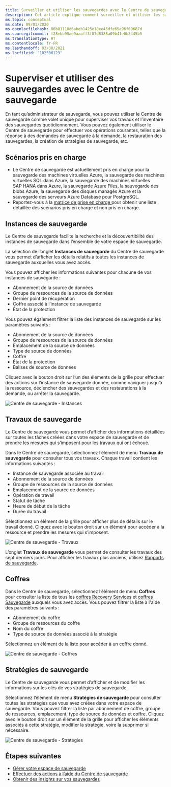 ```yaml
---
title: Surveiller et utiliser les sauvegardes avec le Centre de sauvegarde
description: Cet article explique comment surveiller et utiliser les sauvegardes à grande échelle à l’aide du Centre de sauvegarde
ms.topic: conceptual
ms.date: 09/01/2020
ms.openlocfilehash: 86b81110d6abeb1425e18ee45dfe65a96f69687d
ms.sourcegitcommit: f28ebb95ae9aaaff3f87d8388a09b41e0b3445b5
ms.translationtype: HT
ms.contentlocale: fr-FR
ms.lasthandoff: 03/30/2021
ms.locfileid: "102506123"
---
```

# <a name="monitor-and-operate-backups-using-backup-center"></a>Superviser et utiliser des sauvegardes avec le Centre de sauvegarde

En tant qu’administrateur de sauvegarde, vous pouvez utiliser le Centre de sauvegarde comme volet unique pour superviser vos travaux et l’inventaire des sauvegardes quotidiennement. Vous pouvez également utiliser le Centre de sauvegarde pour effectuer vos opérations courantes, telles que la réponse à des demandes de sauvegarde à la demande, la restauration des sauvegardes, la création de stratégies de sauvegarde, etc.

## <a name="supported-scenarios"></a>Scénarios pris en charge

* Le Centre de sauvegarde est actuellement pris en charge pour la sauvegarde des machines virtuelles Azure, la sauvegarde des machines virtuelles SQL dans Azure, la sauvegarde des machines virtuelles SAP HANA dans Azure, la sauvegarde Azure Files, la sauvegarde des blobs Azure, la sauvegarde des disques managés Azure et la sauvegarde des serveurs Azure Database pour PostgreSQL.
* Reportez-vous à la [matrice de prise en charge ](backup-center-support-matrix.md) pour obtenir une liste détaillée des scénarios pris en charge et non pris en charge.

## <a name="backup-instances"></a>Instances de sauvegarde

Le Centre de sauvegarde facilite la recherche et la découvertibilité des instances de sauvegarde dans l’ensemble de votre espace de sauvegarde.

La sélection de l’onglet **Instances de sauvegarde** du Centre de sauvegarde vous permet d’afficher les détails relatifs à toutes les instances de sauvegarde auxquelles vous avez accès.

 Vous pouvez afficher les informations suivantes pour chacune de vos instances de sauvegarde :

* Abonnement de la source de données
* Groupe de ressources de la source de données
* Dernier point de récupération
* Coffre associé à l’instance de sauvegarde
* État de la protection

 Vous pouvez également filtrer la liste des instances de sauvegarde sur les paramètres suivants :

* Abonnement de la source de données
* Groupe de ressources de la source de données
* Emplacement de la source de données
* Type de source de données
* Coffre
* État de la protection
* Balises de source de données

Cliquez avec le bouton droit sur l’un des éléments de la grille pour effectuer des actions sur l’instance de sauvegarde donnée, comme naviguer jusqu’à la ressource, déclencher des sauvegardes et des restaurations à la demande, ou arrêter la sauvegarde.

![Centre de sauvegarde - Instances](./media/backup-center-monitor-operate/backup-center-instances.png)

## <a name="backup-jobs"></a>Travaux de sauvegarde

Le Centre de sauvegarde vous permet d’afficher des informations détaillées sur toutes les tâches créées dans votre espace de sauvegarde et de prendre les mesures qui s’imposent pour les travaux qui ont échoué.

Dans le Centre de sauvegarde, sélectionnez l’élément de menu **Travaux de sauvegarde** pour consulter tous vos travaux. Chaque travail contient les informations suivantes :

* Instance de sauvegarde associée au travail
* Abonnement de la source de données
* Groupe de ressources de la source de données
* Emplacement de la source de données
* Opération de travail
* Statut de tâche
* Heure de début de la tâche
* Durée du travail

Sélectionnez un élément de la grille pour afficher plus de détails sur le travail donné. Cliquez avec le bouton droit sur un élément pour accéder à la ressource et prendre les mesures qui s’imposent.

![Centre de sauvegarde - Travaux](./media/backup-center-monitor-operate/backup-center-jobs.png)

L’onglet **Travaux de sauvegarde** vous permet de consulter les travaux des sept derniers jours. Pour afficher les travaux plus anciens, utilisez [Rapports de sauvegarde](backup-center-obtain-insights.md).

## <a name="vaults"></a>Coffres

Dans le Centre de sauvegarde, sélectionnez l’élément de menu **Coffres** pour consulter la liste de tous les [coffres Recovery Services](backup-azure-recovery-services-vault-overview.md) et [coffres Sauvegarde](backup-vault-overview.md) auxquels vous avez accès. Vous pouvez filtrer la liste à l'aide des paramètres suivants :

* Abonnement du coffre
* Groupe de ressources du coffre
* Nom du coffre
* Type de source de données associé à la stratégie

Sélectionnez un élément de la liste pour accéder à un coffre donné.

![Centre de sauvegarde - Coffres](./media/backup-center-monitor-operate/backup-center-vaults.png)

## <a name="backup-policies"></a>Stratégies de sauvegarde

Le Centre de sauvegarde vous permet d’afficher et de modifier les informations sur les clés de vos stratégies de sauvegarde.

Sélectionnez l’élément de menu **Stratégies de sauvegarde** pour consulter toutes les stratégies que vous avez créées dans votre espace de sauvegarde. Vous pouvez filtrer la liste par abonnement de coffre, groupe de ressources, emplacement, type de source de données et coffre. Cliquez avec le bouton droit sur un élément de la grille pour afficher les éléments associés à cette stratégie, modifier la stratégie, voire la supprimer si nécessaire.

![Centre de sauvegarde - Stratégies](./media/backup-center-monitor-operate/backup-center-policies.png)

## <a name="next-steps"></a>Étapes suivantes

* [Gérer votre espace de sauvegarde](backup-center-govern-environment.md)
* [Effectuer des actions à l’aide du Centre de sauvegarde](backup-center-actions.md)
* [Obtenir des insights sur vos sauvegardes](backup-center-obtain-insights.md)
